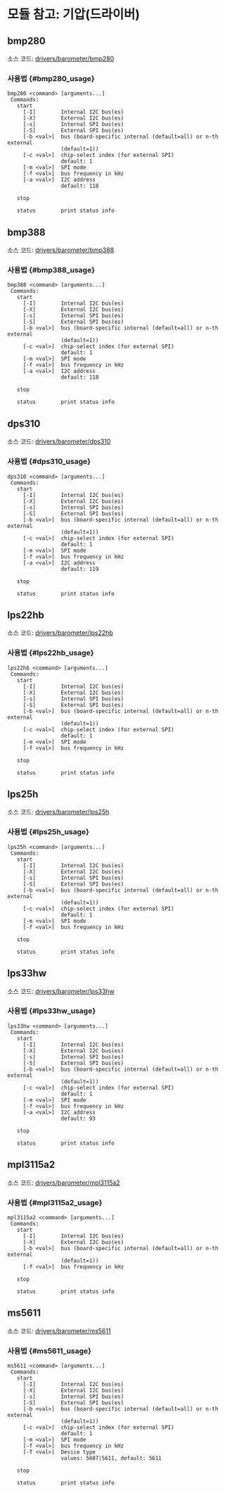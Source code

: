 # 모듈 참고: 기압(드라이버)
## bmp280
소스 코드: [drivers/barometer/bmp280](https://github.com/PX4/Firmware/tree/master/src/drivers/barometer/bmp280)

### 사용법 {#bmp280_usage}
```
bmp280 <command> [arguments...]
 Commands:
   start
     [-I]        Internal I2C bus(es)
     [-X]        External I2C bus(es)
     [-s]        Internal SPI bus(es)
     [-S]        External SPI bus(es)
     [-b <val>]  bus (board-specific internal (default=all) or n-th external
                 (default=1))
     [-c <val>]  chip-select index (for external SPI)
                 default: 1
     [-m <val>]  SPI mode
     [-f <val>]  bus frequency in kHz
     [-a <val>]  I2C address
                 default: 118

   stop

   status        print status info
```
## bmp388
소스 코드: [drivers/barometer/bmp388](https://github.com/PX4/Firmware/tree/master/src/drivers/barometer/bmp388)

### 사용법 {#bmp388_usage}
```
bmp388 <command> [arguments...]
 Commands:
   start
     [-I]        Internal I2C bus(es)
     [-X]        External I2C bus(es)
     [-s]        Internal SPI bus(es)
     [-S]        External SPI bus(es)
     [-b <val>]  bus (board-specific internal (default=all) or n-th external
                 (default=1))
     [-c <val>]  chip-select index (for external SPI)
                 default: 1
     [-m <val>]  SPI mode
     [-f <val>]  bus frequency in kHz
     [-a <val>]  I2C address
                 default: 118

   stop

   status        print status info
```
## dps310
소스 코드: [drivers/barometer/dps310](https://github.com/PX4/Firmware/tree/master/src/drivers/barometer/dps310)

### 사용법 {#dps310_usage}
```
dps310 <command> [arguments...]
 Commands:
   start
     [-I]        Internal I2C bus(es)
     [-X]        External I2C bus(es)
     [-s]        Internal SPI bus(es)
     [-S]        External SPI bus(es)
     [-b <val>]  bus (board-specific internal (default=all) or n-th external
                 (default=1))
     [-c <val>]  chip-select index (for external SPI)
                 default: 1
     [-m <val>]  SPI mode
     [-f <val>]  bus frequency in kHz
     [-a <val>]  I2C address
                 default: 119

   stop

   status        print status info
```
## lps22hb
소스 코드: [drivers/barometer/lps22hb](https://github.com/PX4/Firmware/tree/master/src/drivers/barometer/lps22hb)

### 사용법 {#lps22hb_usage}
```
lps22hb <command> [arguments...]
 Commands:
   start
     [-I]        Internal I2C bus(es)
     [-X]        External I2C bus(es)
     [-s]        Internal SPI bus(es)
     [-S]        External SPI bus(es)
     [-b <val>]  bus (board-specific internal (default=all) or n-th external
                 (default=1))
     [-c <val>]  chip-select index (for external SPI)
                 default: 1
     [-m <val>]  SPI mode
     [-f <val>]  bus frequency in kHz

   stop

   status        print status info
```
## lps25h
소스 코드: [drivers/barometer/lps25h](https://github.com/PX4/Firmware/tree/master/src/drivers/barometer/lps25h)

### 사용법 {#lps25h_usage}
```
lps25h <command> [arguments...]
 Commands:
   start
     [-I]        Internal I2C bus(es)
     [-X]        External I2C bus(es)
     [-s]        Internal SPI bus(es)
     [-S]        External SPI bus(es)
     [-b <val>]  bus (board-specific internal (default=all) or n-th external
                 (default=1))
     [-c <val>]  chip-select index (for external SPI)
                 default: 1
     [-m <val>]  SPI mode
     [-f <val>]  bus frequency in kHz

   stop

   status        print status info
```
## lps33hw
소스 코드: [drivers/barometer/lps33hw](https://github.com/PX4/Firmware/tree/master/src/drivers/barometer/lps33hw)

### 사용법 {#lps33hw_usage}
```
lps33hw <command> [arguments...]
 Commands:
   start
     [-I]        Internal I2C bus(es)
     [-X]        External I2C bus(es)
     [-s]        Internal SPI bus(es)
     [-S]        External SPI bus(es)
     [-b <val>]  bus (board-specific internal (default=all) or n-th external
                 (default=1))
     [-c <val>]  chip-select index (for external SPI)
                 default: 1
     [-m <val>]  SPI mode
     [-f <val>]  bus frequency in kHz
     [-a <val>]  I2C address
                 default: 93

   stop

   status        print status info
```
## mpl3115a2
소스 코드: [drivers/barometer/mpl3115a2](https://github.com/PX4/Firmware/tree/master/src/drivers/barometer/mpl3115a2)

### 사용법 {#mpl3115a2_usage}
```
mpl3115a2 <command> [arguments...]
 Commands:
   start
     [-I]        Internal I2C bus(es)
     [-X]        External I2C bus(es)
     [-b <val>]  bus (board-specific internal (default=all) or n-th external
                 (default=1))
     [-f <val>]  bus frequency in kHz

   stop

   status        print status info
```
## ms5611
소스 코드: [drivers/barometer/ms5611](https://github.com/PX4/Firmware/tree/master/src/drivers/barometer/ms5611)

### 사용법 {#ms5611_usage}
```
ms5611 <command> [arguments...]
 Commands:
   start
     [-I]        Internal I2C bus(es)
     [-X]        External I2C bus(es)
     [-s]        Internal SPI bus(es)
     [-S]        External SPI bus(es)
     [-b <val>]  bus (board-specific internal (default=all) or n-th external
                 (default=1))
     [-c <val>]  chip-select index (for external SPI)
                 default: 1
     [-m <val>]  SPI mode
     [-f <val>]  bus frequency in kHz
     [-T <val>]  Device type
                 values: 5607|5611, default: 5611

   stop

   status        print status info
```
